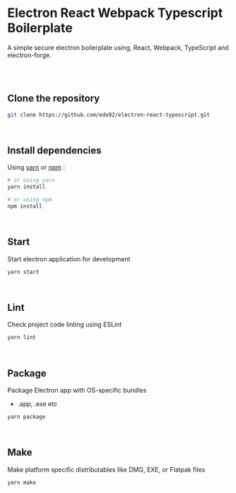 # Electron React Webpack Typescript Boilerplate

A simple secure electron boilerplate using, React, Webpack, TypeScript and electron-forge.

<br>
<br>

## Clone the repository

```bash
git clone https://github.com/edo92/electron-react-typescript.git
```

<br>

## Install dependencies

Using [yarn](https://www.npmjs.com/package/yarn) or [npm](https://www.npmjs.com/) :

```bash
# or using yarn
yarn install

# or using npm
npm install
```

<br />

## Start

Start electron application for development

```bash
yarn start
```

<br>

## Lint

Check project code linting using ESLint

```bash
yarn lint
```

<br>

## Package

Package Electron app with OS-specific bundles

- .app, .exe etc

```bash
yarn package
```

<br>

## Make

Make platform specific distributables like DMG, EXE, or Flatpak files

```bash
yarn make
```
